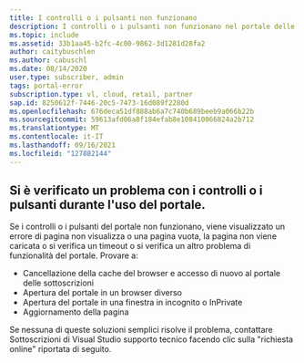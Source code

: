 ```yaml
---
title: I controlli o i pulsanti non funzionano
description: I controlli o i pulsanti non funzionano nel portale delle sottoscrizioni.
ms.topic: include
ms.assetid: 33b1aa45-b2fc-4c00-9862-3d1281d28fa2
author: caitybuschlen
ms.author: cabuschl
ms.date: 08/14/2020
user.type: subscriber, admin
tags: portal-error
subscription.type: vl, cloud, retail, partner
sap.id: 8250612f-7446-20c5-7473-16d089f2280d
ms.openlocfilehash: 676deca51df888ab6a7c740b689beeb9a066b22b
ms.sourcegitcommit: 59613afd06a8f184efab8e108410066824a2b712
ms.translationtype: MT
ms.contentlocale: it-IT
ms.lasthandoff: 09/16/2021
ms.locfileid: "127882144"
---
```

## <a name="were-sorry-to-hear-that-youre-experiencing-an-issue-with-controls-or-buttons-while-using-the-portal"></a>Si è verificato un problema con i controlli o i pulsanti durante l'uso del portale. 

Se i controlli o i pulsanti del portale non funzionano, viene visualizzato un errore di pagina non visualizza o una pagina vuota, la pagina non viene caricata o si verifica un timeout o si verifica un altro problema di funzionalità del portale. Provare a: 

* Cancellazione della cache del browser e accesso di nuovo al portale delle sottoscrizioni 
* Apertura del portale in un browser diverso 
* Apertura del portale in una finestra in incognito o InPrivate 
* Aggiornamento della pagina  

Se nessuna di queste soluzioni semplici risolve il problema, contattare Sottoscrizioni di Visual Studio supporto tecnico facendo clic sulla "richiesta online" riportata di seguito. 